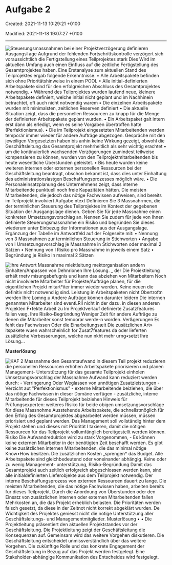 # Aufgabe 2

Created: 2021-11-13 10:29:21 +0100

Modified: 2021-11-18 19:07:27 +0100

---

![Steuerungsmassnahmen bei einer Projektverzögerung definieren Ausgangsl age Aufgrund der fehlenden Fortschrittskontrolle verzögert sich voraussichtlich die Fertigstellung eines Teilprojektes stark Dies Wird im aktuellen Umfang auch einen Einfluss auf die zeitliche Fertigstellung des Gesamtprojektes haben. Eine Erstanalyse zum aktuellen Stand des Teilprojektes ergab folgende Erkenntnisse: • Alle Arbeitspakete befinden sich ohne Prioritätshinweise in einem POOL • Alle initial-definierten Arbeitspakete sind für den erfolgreichen Abschluss des Gesamtprojektes notwendig. • Während des Teilprojektes wurden laufend neue, kleinere Arbeitspakete definiert, welche initial nicht geplant und im Nachhinein betrachtet, oft auch nicht notwendig warem • Die einzelnen Arbeitspakete wurden mit minimalsten, zeitlichen Reserven definiert • Die aktuelle Situation zeigt, dass die personellen Ressourcen zu knapp für die Menge der definierten Arbeitspakete geplant wurden. • Ein Arbeitspaket galt intern erst dann als erledigt, wenn es seine Vorgaben übertroffen hatte (Perfektionismus). • Die im Teilprojekt eingesetzten Mitarbeitenden werden temporär immer wieder für andere Aufträge abgezogen. Gespräche mit den jeweiligen Vorgesetzten haben bis anhin keine Wirkung gezeigt, obwohl die Geschäftsleitung das Gesamtprojekt mehrheitlich als sehr wichtig erachtet • um die kontinuierlich wachsenden Verzögerungen zumindest teilweise kompensieren zu können, wurden von den Teilprojektmitarbeitenden bis heute wesentliche Überstunden geleistet. • Bis heute wurden keine weiteren internen oder externen personellen Ressourcen bei der Geschäftsleitung beantragt, obschon bekannt ist, dass dies unter Einhaltung des administrationslastgen Beschaffungsprozesses möglich wäre. • Die Personaleinsatzplanung des Unternehmens zeigt, dass interne Mitarbeitende punktuell noch freie Kapazitäten hätten. Die meisten Mitarbeitenden, die jedoch das nötige Fachwissen aufweisen, sind bereits im Teilprojekt involviert Aufgabe ntext Definieren Sie 3 Massnahrmen, die der terminlichen Steuerung des Teilprojektes im Kontext der gegebenen Situation der Ausgangslage dienen. Geben Sie für jede Massnahme einen konkreten Umsetzungsvorschlag an. Nennen Sie zudem für jede von Ihnen definierte Steuerungsmassnahme ein Risiko und begründen Sie dieses wiederum unter Einbezug der Informationen aus der Ausgangslage. Ergänzung der Tabelle im Antwortfeld auf der Folgeseite mit: • Nennung von 3 Massnahmen zur terminlichen Steuerung in Stichworten • Angabe von I Umsetzungsvorschlag je Massnahme in Stichworten oder maximal 2 Sätzen • Nennung von I Risiko pro Massnahme in jeweils einem Satz • Begründung je Risiko in maximal 2 Sätzen ](../media/S1_05_Prüfungsvorbereitung-Aufgabe-2-image1.jpg)





![Ihre Antwort Massnahrne miektleitung mektorganisation andern Einhalten/Anpassen von Dehnrionen Ihre Lösung. _ der Die Proiektleitung erhält rnetv misungsbefugnis und kann das abziehen von Mitarbeitern Noch nicht involvierte Mitarbeiter für Projekte/Aufträge planen, für die eigentlichen Projekt mitart*iter immer wieder werden. Keine neuen die definitiv nicht notwend ig sind. Leistung in Arbeitspaketen nicht Obertroftn werden Ihre Lomng.u Andere Aufträge können darunter leidern Die internen genannten Mitarbeiter sind eventLRIl nicht in der dazu. in diesen anderen Projekten F•fekte Arbeit zu Im Projektverlauf definierte Zusatzfeatures fallen væg. Ihre Risiko-Begründung Weniger Zeit für andere Aufträge zu denen die Mitarbeiter sonst temoorar werde-n worden. Ver&gerungen Es fehlt das Fachwissen Oder die Einarbeitungsæit Die zusätzlichen Art» itspakete wuen wahrscheinlich for Zusat7features da oder lieferten zusätzliche Verbesserungen, welche nun nkht mehr urng•setzt Ihre Lösung... ](../media/S1_05_Prüfungsvorbereitung-Aufgabe-2-image2.png)



**Musterlösung**

![KAF 2 Massnahme den Gesamtaufwand in diesem Teil projekt reduzieren die personellen Ressourcen erhöhen Arbeitspakete priorisieren und planen Management- Unterstützung für das gesamte Teilprojekt einholen Umsetzungsvorschlag der Massnahme Aufwand kann reduziert werden durch: - Verringerung Oder Weglassen von unnötigen Zusatzleistungen - Verzicht aut "Perfektionismus" - externe Mitarbeitende beiziehen, die über das nötige Fachwissen in dieser Domäne verfügen - zusätzliche, inteme Mitarbeitende für dieses Teilprojekt beiziehen Hinweis für Prüfungsexperten: weiteres Risiko für beide obigen umsetzungsvorschläge für diese Massnohme Ausstehende Arbeitspakete, die schnellstmöglich für den Erfolg des Gesamtprojektes abgearbeitet werden müssen, müssen priorisiert und geplant werden. Das Management soll vollständig hinter dem Projekt stehen und dieses mit Priorität I taxieren, damit die nötigen Ressourcen für das Teilprojekt vollumfänglich bereitgestellt werden können. Risiko Die Aufwandreduktion wird zu stark Vorgenommen, - Es können keine externen Mitarbeiter in der benötigten Zeit beschafft werden. Es gibt keine zusätzlichen internen Mitarbeitenden, die das minimal nötige Know•How besitzen. Die zusätzlichen Kosten „sprengen* das Budget. Alle Arbeitspakete sind gleichbedeutend oder voneinander abhängig. Keine oder zu wenig Management- unterstützung, Risiko-Begründung Damit das Gesamtprojekt auch zeitlich erfolgreich abgeschlossen werden kann, sind alle initialdefinierten Lieferobjekte aus dem Teilprojekt notwendig. Der interne Beschaffungsprozess von externen Ressourcen dauert zu lange. Die meisten Mitarbeitenden, die das nötige Fachwissen haben, arbeiten bereits fur dieses Teilprojekt. Durch die Anordnung von Überstunden oder den Einsatz von zusätzlichen internen oder externen Mitarbeitenden fallen Mehrkosten an, die das Projekt erheblich belasten. Die Prioritäten werden falsch gesetzt, da diese in der Zeitnot nicht korrekt abgeklärt wurden. De Wichtigkeit des Projektes geniesst nicht die notige Unterstützung aller Geschäftsleitungs- und Managementmitglieder. Musterlösung • • Die Projektleitung präsentiert den aktuellen Projektstandes vor der Geschäftsleitung. Die Projektleitung zeigt der Geschäftsleitung die Konsequenzen auf. Gemeinsam wird das weitere Vorgehen diskutieren. Die Geschäftsleitung entscheidet unmissverständlich über das weitere Vorgehen. Die zukünftige Rolle und das konkrete Engagement der Geschäftsleitung in Bezug auf das Projekt werden festgelegt. Eine Stakeholder-abhängige Kommunikation des Entscheides wird festgelegt. ](../media/S1_05_Prüfungsvorbereitung-Aufgabe-2-image3.png)






